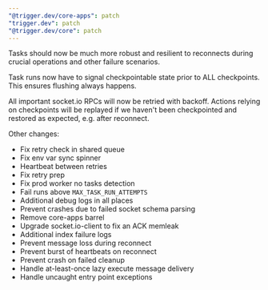 ```yaml
---
"@trigger.dev/core-apps": patch
"trigger.dev": patch
"@trigger.dev/core": patch
---
```


Tasks should now be much more robust and resilient to reconnects during crucial operations and other failure scenarios.

Task runs now have to signal checkpointable state prior to ALL checkpoints. This ensures flushing always happens.

All important socket.io RPCs will now be retried with backoff. Actions relying on checkpoints will be replayed if we haven't been checkpointed and restored as expected, e.g. after reconnect.

Other changes:

- Fix retry check in shared queue
- Fix env var sync spinner
- Heartbeat between retries
- Fix retry prep
- Fix prod worker no tasks detection
- Fail runs above `MAX_TASK_RUN_ATTEMPTS`
- Additional debug logs in all places
- Prevent crashes due to failed socket schema parsing
- Remove core-apps barrel
- Upgrade socket.io-client to fix an ACK memleak
- Additional index failure logs
- Prevent message loss during reconnect
- Prevent burst of heartbeats on reconnect
- Prevent crash on failed cleanup
- Handle at-least-once lazy execute message delivery
- Handle uncaught entry point exceptions
